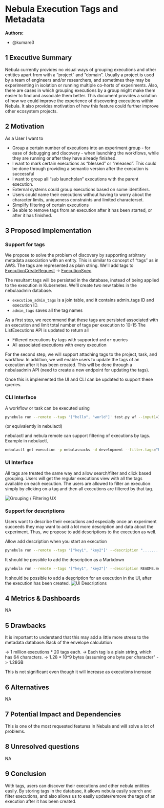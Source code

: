 # Nebula Execution Tags and Metadata

**Authors:**

- @kumare3

## 1 Executive Summary

Nebula currently provides no visual ways of grouping executions and other
entities apart from with a “project” and “domain”. Usually a project is used by a team of
engineers and/or researchers, and sometimes they may be  experimenting in
isolation or running multiple co-horts of experiments. Also, there are cases in
which grouping executions by a group might make them easier to find and
associate them better. This document provides a solution of how we could
improve the experience of discovering executions within Nebula. It also provides
motivation of how this feature could further improve other ecosystem projects.

## 2 Motivation

As a User I want to
 - Group a certain number of executions into an experiment group - for ease of debugging and discovery - when launching the workflows, while they are running or after they have already finished.
 - I want to mark certain executions as “blessed” or “released”. This could be done through providing a semantic version after the execution is successful 
 - I want to group all “sub launchplan” executions with the parent execution.  
 - External systems could group executions based on some identifiers.  
 - Users could name their executions without having to worry about the character limits, uniqueness constraints and limited characterset.
 - Simplify filtering of certain executions
 - Be able to remove tags from an execution after it has been started, or after it has finished.

## 3 Proposed Implementation

### Support for tags

We propose to solve the problem of discovery by supporting arbitrary metadata association with an entity. This is similar to concept of “tags” as in AWS.
The tags are represented as plain string.
We'll add tags to [ExecutionCreateRequest](https://docs.nebula.org/projects/nebulaidl/en/latest/protos/docs/admin/admin.html#executioncreaterequest)  -> [ExecutionSpec](https://docs.nebula.org/projects/nebulaidl/en/latest/protos/docs/admin/admin.html#executionspec).

The resultant tags will be persisted in the database, instead of being applied to the
execution in Kubernetes. We'll create two new tables in the nebulaadmin database.
- ``execution_admin_tags`` is a join table, and it contains admin_tags ID and execution ID.
- ``admin_tags`` saves all the tag names

As a first step, we recommend that these tags are
persisted associated with an execution and limit total number of tags per execution to 10-15
The ListExecutions API is updated to return all 
 - Filtered executions by tags with supported `and` `or` queries
 - All associated executions with every execution

For the second step, we will support attaching tags to the project, task, and workflow. In addition,
we will enable users to update the tags of an execution after it has been created. This will be done
through a nebulaadmin API (need to create a new endpoint for updating the tags).

Once this is implemented the UI and CLI can be updated to support these
queries.

### CLI Interface 

A workflow or task can be executed using

```bash
pynebula run --remote --tags '["hello", "world"]' test.py wf --input1=10
```
 (or equivalently in nebulactl)

nebulactl and nebula remote can support filtering of executions by tags. Example
in nebulactl,
```bash
nebulactl get execution -p nebulasnacks -d development --filter.tags="hello,world"
```

### UI Interface
All tags are treated the same way and allow search/filter and click based grouping.
Users will get the regular executions view with all the tags available on each execution.
The users are allowed to filter an execution simply by clicking on a tag and then all
executions are filtered by that tag. 

![Grouping / Filtering UX](https://raw.githubusercontent.com/nebulaclouds/static-resources/main/nebula/rfc/tags/labels-filter.png)


### Support for descriptions

Users want to describe their executions and especially once an experiment
succeeds they may want to add a lot more description and data about the
experiment. Thus, we propose to add descriptions to the execution as well.

Allow add description when you start an execution
```bash
pynebula run --remote --tags '["key1", "key2"]' --description "........" test.py wf --input1=10
```
 
It should be possible to add the description as a Markdown
```bash
pynebula run --remote --tags '["key1", "key2"]' --description README.md test.py wf --input1=10
```
 
It should be possible to add a description for an execution in the UI, after
the execution has been created.
![UI Descriptions](https://raw.githubusercontent.com/nebulaclouds/static-resources/main/nebula/rfc/tags/description-edit.png)

## 4 Metrics & Dashboards
NA

## 5 Drawbacks
It is important to understand that this may add a little more stress to the
metadata database. Back of the envelope calculation

 -> 1 million executions * 20 tags each. 
 -> Each tag is a plain string, which has 64 characters.
 -> 1.28 * 10^9 bytes (assuming one byte per character" -> 1.28GB

This is not significant even though it will increase as executions increase

## 6 Alternatives
NA


## 7 Potential Impact and Dependencies
This is one of the most requested features in Nebula and will solve
a lot of problems.


## 8 Unresolved questions
NA

## 9 Conclusion
With tags, users can discover their executions and other nebula entities easily.
By storing tags in the database, it allows nebula easily search and filter executions, and also allows us to easily update/remove the tags of an execution after it has been created. 
